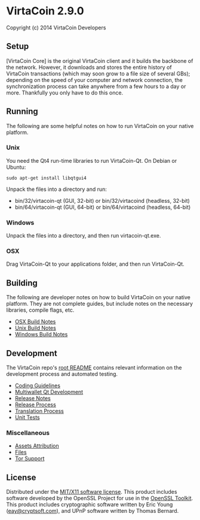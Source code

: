 VirtaCoin 2.9.0
=====================

Copyright (c) 2014 VirtaCoin Developers


Setup
---------------------
[VirtaCoin Core] is the original VirtaCoin client and it builds the backbone of the network. However, it downloads and stores the entire history of VirtaCoin transactions (which may soon grow to a file size of several GBs); depending on the speed of your computer and network connection, the synchronization process can take anywhere from a few hours to a day or more. Thankfully you only have to do this once.

Running
---------------------
The following are some helpful notes on how to run VirtaCoin on your native platform. 

### Unix

You need the Qt4 run-time libraries to run VirtaCoin-Qt. On Debian or Ubuntu:

	sudo apt-get install libqtgui4

Unpack the files into a directory and run:

- bin/32/virtacoin-qt (GUI, 32-bit) or bin/32/virtacoind (headless, 32-bit)
- bin/64/virtacoin-qt (GUI, 64-bit) or bin/64/virtacoind (headless, 64-bit)



### Windows

Unpack the files into a directory, and then run virtacoin-qt.exe.

### OSX

Drag VirtaCoin-Qt to your applications folder, and then run VirtaCoin-Qt.


Building
---------------------
The following are developer notes on how to build VirtaCoin on your native platform. They are not complete guides, but include notes on the necessary libraries, compile flags, etc.

- [OSX Build Notes](build-osx.md)
- [Unix Build Notes](build-unix.md)
- [Windows Build Notes](build-msw.md)

Development
---------------------
The VirtaCoin repo's [root README](https://github.com/virtacoin/VirtaCoinProject/blob/master/README.md) contains relevant information on the development process and automated testing.

- [Coding Guidelines](coding.md)
- [Multiwallet Qt Development](multiwallet-qt.md)
- [Release Notes](release-notes.md)
- [Release Process](release-process.md)
- [Translation Process](translation_process.md)
- [Unit Tests](unit-tests.md)

### Miscellaneous
- [Assets Attribution](assets-attribution.md)
- [Files](files.md)
- [Tor Support](tor.md)

License
---------------------
Distributed under the [MIT/X11 software license](http://www.opensource.org/licenses/mit-license.php).
This product includes software developed by the OpenSSL Project for use in the [OpenSSL Toolkit](http://www.openssl.org/). This product includes
cryptographic software written by Eric Young ([eay@cryptsoft.com](mailto:eay@cryptsoft.com)), and UPnP software written by Thomas Bernard.
